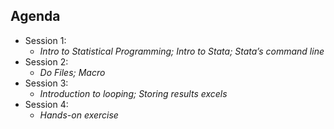 ## Agenda

- Session 1: 
  - *Intro to Statistical Programming; Intro to Stata; Stata’s command line*
- Session 2:
  - *Do Files; Macro*
- Session 3:
  - *Introduction to looping; Storing results excels*
- Session 4:
  - *Hands-on exercise*


